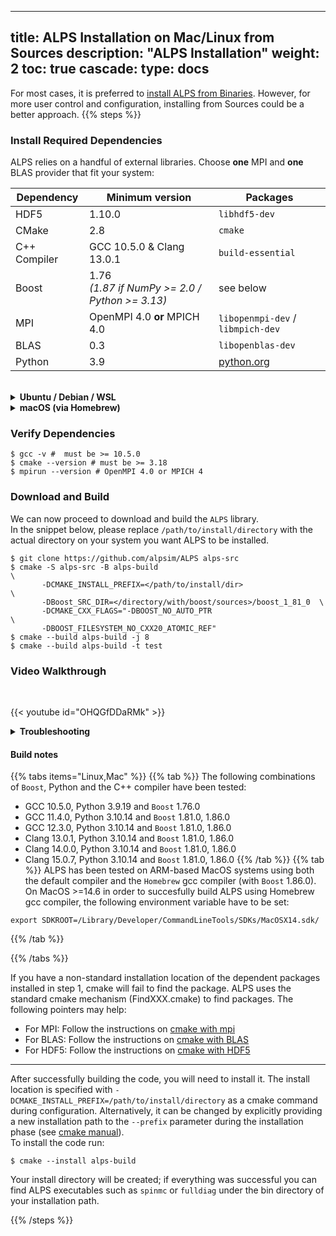 
---
title: ALPS Installation on Mac/Linux from Sources
description: "ALPS Installation"
weight: 2
toc: true
cascade:
    type: docs
---

For most cases, it is preferred to [install ALPS from Binaries](../binary). However, for more user control and configuration, installing from Sources could be a better approach. 
{{% steps %}}

### Install Required Dependencies

ALPS relies on a handful of external libraries. 
Choose **one** MPI and **one** BLAS provider that fit your system:

| Dependency | Minimum version | Packages
|----------|--------------------|---------------------------|
| HDF5     | 1.10.0 | `libhdf5-dev`|
| CMake | 2.8 | `cmake`|
| C++ Compiler | GCC 10.5.0 & Clang 13.0.1 | `build-essential` |
| Boost | 1.76 <br>*(1.87 if NumPy >= 2.0 / Python >= 3.13)* | see below |
| MPI | OpenMPI 4.0 **or** MPICH 4.0 | `libopenmpi-dev` / `libmpich-dev`|
| BLAS | 0.3 | `libopenblas-dev`
| Python | 3.9 | [python.org](https://www.python.org/) |


<br>
      
<details>
<summary><strong> Ubuntu / Debian / WSL</strong> </summary>
 
 
  ```ShellSession
$ sudo apt update
$ sudo apt install build-essential cmake \
                   libhdf5-dev \
                   libopenblas-dev \
                   libopenmpi-dev openmpi-bin # or: libpich-dev mpich

# download and install Boost v1.81.0:
$ wget https://archives.boost.io/release/1.81.0/source/boost_1_81_0.tar.gz
$ tar -xzf boost_1_81_0.tar.gz

# install Python libs:
$ pip install numpy scipy # python libraries 
# or 
$ python3 -m pip install numpy scipy
```
</details>
<details>
<summary><strong> macOS (via Homebrew)</strong> </summary>

 ```ShellSession
$ brew update
$ brew install cmake hdf5 \
               openblas open-mpi # or: mpich

# download and install Boost:
$ brew install boost

# install Python libs:
$ pip3 install numpy scipy 
```
</details>

### Verify Dependencies

 ```ShellSession
$ gcc -v #  must be >= 10.5.0
$ cmake --version # must be >= 3.18
$ mpirun --version # OpenMPI 4.0 or MPICH 4
```

### Download and Build
We can now proceed to download and build the `ALPS` library. <br>
In the snippet below, please replace `/path/to/install/directory` with the actual directory on your system you want ALPS to be installed.

  ```ShellSession
  $ git clone https://github.com/alpsim/ALPS alps-src
  $ cmake -S alps-src -B alps-build                                     \
         -DCMAKE_INSTALL_PREFIX=</path/to/install/dir>                  \
         -DBoost_SRC_DIR=</directory/with/boost/sources>/boost_1_81_0  \
         -DCMAKE_CXX_FLAGS="-DBOOST_NO_AUTO_PTR                         \
         -DBOOST_FILESYSTEM_NO_CXX20_ATOMIC_REF"
  $ cmake --build alps-build -j 8
  $ cmake --build alps-build -t test
  ```

### Video Walkthrough
<br>

{{< youtube id="OHQGfDDaRMk" >}}


<details>
<summary><strong>Troubleshooting</strong></summary>

* **Need a different MPI or BLAS?**  <br> Substitute the package names above with your cluster's module (e.g. [Intel MKL/OneAPI](https://www.intel.com/content/www/us/en/developer/tools/oneapi/onemkl.html), [AMD AOCL](https://www.amd.com/en/developer/aocl.html), [IBM ESSL](https://www.ibm.com/docs/en/essl/6.2?topic=whats-new), etc). [Cmake](https://cmake.org/) is a build system that will find the locations of the above packages and generate compilation instructions in Makefiles.
* **Python errors** <br> Ensure you are using Python 3.9 at a minimum. Note: some installations (e.g. macOS) use `pip3` instead of pip. Refer to the [python website](https://www.python.org/) for support in installing the correct version.
* **MPI mismatch?**   <br> Ensure that CMake is using the same MPI version as `mpirun --version`
* **Boost errors** <br > We have tested building `ALPS` with `Boost` versions `1.76.0` through `1.81.0` (please refere to the [build notes](#build-notes) for the combination of supported `boost` versions with different compilers and Python version)

</details>

#### Build notes

{{% tabs items="Linux,Mac" %}}
{{% tab %}}
The following combinations of `Boost`, Python and the C++ compiler have been tested:
  - GCC 10.5.0, Python 3.9.19 and `Boost` 1.76.0
  - GCC 11.4.0, Python 3.10.14 and `Boost` 1.81.0, 1.86.0
  - GCC 12.3.0, Python 3.10.14 and `Boost` 1.81.0, 1.86.0
  - Clang 13.0.1, Python 3.10.14 and `Boost` 1.81.0, 1.86.0
  - Clang 14.0.0, Python 3.10.14 and `Boost` 1.81.0, 1.86.0
  - Clang 15.0.7, Python 3.10.14 and `Boost` 1.81.0, 1.86.0
{{% /tab %}}
{{% tab %}}
ALPS has been tested on ARM-based MacOS systems using both the default compiler and the `Homebrew` gcc compiler (with `Boost` 1.86.0).
On MacOS >=14.6 in order to succesfully build ALPS using Homebrew gcc compiler, the following environment variable have to be set:

```ShellSession
export SDKROOT=/Library/Developer/CommandLineTools/SDKs/MacOSX14.sdk/
```

{{% /tab %}}

{{% /tabs %}}

If you have a non-standard installation location of the dependent packages installed in step 1, cmake will fail to find the package. ALPS uses the standard cmake mechanism (FindXXX.cmake) to find packages. The following pointers may help:
  - For MPI: Follow the instructions on [cmake with mpi](https://cmake.org/cmake/help/latest/module/FindMPI.html)
  - For BLAS: Follow the instructions on [cmake with BLAS](https://cmake.org/cmake/help/latest/module/FindBLAS.html)
  - For HDF5: Follow the instructions on [cmake with HDF5](https://cmake.org/cmake/help/latest/module/FindHDF5.html)

***

After successfully building the code, you will need to install it. The install location is specified with `-DCMAKE_INSTALL_PREFIX=/path/to/install/directory` as a cmake command during configuration. Alternatively, it can be changed by explicitly providing a new installation path to the `--prefix` parameter during the installation phase (see [cmake manual](https://cmake.org/cmake/help/latest/manual/cmake.1.html#cmdoption-cmake--install-0)).
<br>
To install the code run:

  ```ShellSession
  $ cmake --install alps-build
  ```
Your install directory will be created; if everything was successful you can find ALPS executables such as `spinmc` or `fulldiag` under the bin directory of your installation path.

{{% /steps %}}


